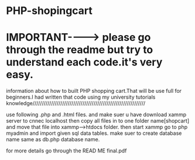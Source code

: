 # PHP-shopingcart

#  IMPORTANT----> please go through the readme but try to understand each code.it's very easy.


information about how to built PHP shopping cart.That will be use full for beginners.I had written that code using my university tutorials knowledge/////////////////////////////////////////////////////////////



use following .php and .html files.
and make suer u have download xammp server to cnnec localhost then copy all files in to one folder name[shopcart] and move that file into xammp-->htdocs folder.
then start xammp
go to php myadmin and import given sql data tables.
make suer to create database name same as db.php database name.


for more details go through the READ ME final.pdf
